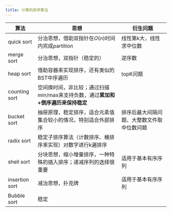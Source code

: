 ```yaml
---
title: 计算机排序算法
---
```


|算法|思想|衍生问题|
|----|----|----|
|quick sort|分治思想，借助双指针在$O(n)$时间内完成partition|线性第k大，线性求中位数|
|merge sort|分治思想，双指针（稳定的）|逆序数|
|heap sort|借助容器来实现排序，还有类似的BST中序遍历|topK问题|
|counting sort|空间换时间，非比较；通过扫描min/max来支持负数，通过**累加和+倒序遍历来保持稳定**||
|bucket sort|抽屉原理，稳定排序，适合元素值集合较小的情况，特别适合外部排序|排序后最大间隔问题、大整数文件取中位数问题|
|radix sort|稳定子排序算法（计数排序、桶排序来实现）对数字进行k遍排序||
|shell sort|分块思想，缩小增量排序，一种特殊的插入排序；递减序列的选择很重要|适用于基本有序序列|
|insertion sort|减治思想，扑克牌|适用于基本有序序列
|Bubble sort|稳定|
